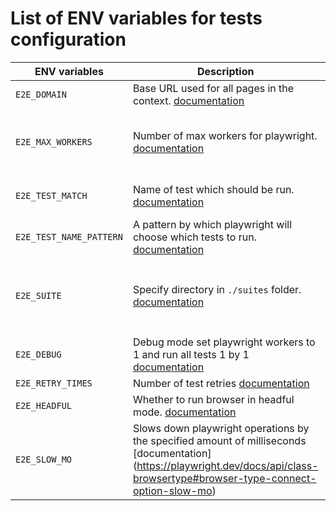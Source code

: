 # List of ENV variables for tests configuration

| ENV variables           | Description                                                                                                                                                                      | Type    | Default                                          | Required | Example                          |
|-------------------------|----------------------------------------------------------------------------------------------------------------------------------------------------------------------------------|---------|--------------------------------------------------|----------|----------------------------------|
| `E2E_DOMAIN`            | Base URL used for all pages in the context. [documentation](https://playwright.dev/docs/api/class-testoptions#test-options-base-url)                                             | String  | undefined                                        | true     | E2E_DOMAIN=http://localhost:3030 |
| `E2E_MAX_WORKERS`       | Number of max workers for playwright. [documentation](https://playwright.dev/docs/api/class-testconfig#test-config-workers)                                                      | Number  | it counts like number of logical CPU core        | false    | E2E_MAX_WORKERS=3                |
| `E2E_TEST_MATCH`        | Name of test which should be run. [documentation](https://playwright.dev/docs/api/class-testconfig#test-config-test-match)                                                       | String  | undefined (run all tests)                        | false    | E2E_TEST_MATCH=addField          |
| `E2E_TEST_NAME_PATTERN` | A pattern by which playwright will choose which tests to run. [documentation](https://playwright.dev/docs/api/class-testconfig#test-config-grep)                                 | String  | undefined (run all tests)                        | false    | E2E_TEST_NAME_PATTERN=Wizard -   |
| `E2E_SUITE`             | Specify directory in `./suites` folder. [documentation](https://playwright.dev/docs/api/class-testconfig#test-config-test-dir)                                                   | String  | undefined (run all suites from folder `./suites` | false    | E2E_SUITE=wizard                 |
| `E2E_DEBUG`             | Debug mode set playwright workers to 1 and run all tests 1 by 1 [documentation](https://playwright.dev/docs/api/class-testconfig#test-config-workers)                            | Boolean | undefined                                        | false    | E2E_DEBUG=true                   |
| `E2E_RETRY_TIMES`       | Number of test retries [documentation](https://playwright.dev/docs/api/class-testconfig#test-config-retries)                                                                     | Number  | 0                                                | false    | E2E_RETRY_TIMES=2                |
| `E2E_HEADFUL`           | Whether to run browser in headful mode. [documentation](https://playwright.dev/docs/api/class-testoptions#test-options-headless)                                                 | Boolean | false                                            | false    | E2E_HEADFUL=false                |
| `E2E_SLOW_MO`           | Slows down playwright operations by the specified amount of milliseconds [documentation] (https://playwright.dev/docs/api/class-browsertype#browser-type-connect-option-slow-mo) | Number  | 100                                              | false    | E2E_SLOW_MO=1000                 |
